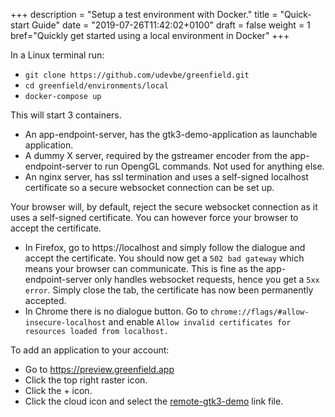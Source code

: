 +++
description = "Setup a test environment with Docker."
title = "Quick-start Guide"
date = "2019-07-26T11:42:02+0100"
draft = false
weight = 1
bref="Quickly get started using a local environment in Docker"
+++

In a Linux terminal run:

- `git clone https://github.com/udevbe/greenfield.git`
- `cd greenfield/environments/local`
- `docker-compose up`

This will start 3 containers.

- An app-endpoint-server, has the gtk3-demo-application as launchable application.
- A dummy X server, required by the gstreamer encoder from the app-endpoint-server to run OpengGL commands. Not used for anything else.
- An nginx server, has ssl termination and uses a self-signed localhost certificate so a secure websocket connection can be set up.

Your browser will, by default, reject the secure websocket connection as it uses a self-signed certificate. 
You can however force your browser to accept the certificate.

- In Firefox, go to https://localhost and simply follow the dialogue and accept the certificate. You should now get a `502 bad gateway` which means
your browser can communicate. This is fine as the app-endpoint-server only handles websocket requests, hence you get a `5xx error`.
Simply close the tab, the certificate has now been permanently accepted.
- In Chrome there is no dialogue button. Go to `chrome://flags/#allow-insecure-localhost` and enable `Allow invalid certificates for resources loaded from localhost.`

To add an application to your account:

- Go to https://preview.greenfield.app 
- Click the top right raster icon. 
- Click the + icon. 
- Click the cloud icon and select the [remote-gtk3-demo](https://github.com/udevbe/greenfield/blob/master/compositor/public/store/remote-gtk3-demo/link.json)
link file.
